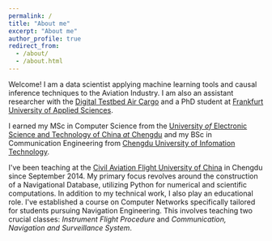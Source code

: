 ```yaml
---
permalink: /
title: "About me"
excerpt: "About me"
author_profile: true
redirect_from: 
  - /about/
  - /about.html
---
```


Welcome! I am a data scientist applying machine learning tools and causal
inference techniques to the Aviation Industry. I am also an assistant
researcher with the [Digital Testbed Air Cargo](https://www.digital-testbed-air-cargo.com/)
and a PhD student at [Frankfurt University of Applied Sciences](https://www.frankfurt-university.de/).



I earned my MSc in Computer Science from the
[University *of* Electronic Science and Technology of China *at* Chengdu](https://en.uestc.edu.cn/) and my
BSc in Communication Engineering from [Chengdu University of Infomation Technology](https://www.cuit.edu.cn/).

I've been teaching at the [Civil Aviation Flight University of China](https://www.cafuc.edu.cn/english1/Home.htm) in Chengdu since September 2014. My primary focus revolves around the construction of a Navigational Database, utilizing Python for numerical and scientific computations. In addition to my technical work, I also play an educational role. I've established a course on Computer Networks specifically tailored for students pursuing Navigation Engineering. This involves teaching two crucial classes: *Instrument Flight Procedure* and *Communication, Navigation and Surveillance System*.
